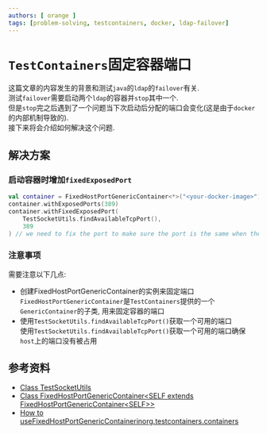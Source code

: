 ```yaml
---
authors: [ orange ]
tags: [problem-solving, testcontainers, docker, ldap-failover]
---
```


# `TestContainers`固定容器端口

这篇文章的内容发生的背景和测试`java`的`ldap`的`failover`有关.<br/>
测试`failover`需要启动两个`ldap`的容器并`stop`其中一个. <br/>
但是`stop`完之后遇到了一个问题当下次启动后分配的端口会变化(这是由于`docker`的内部机制导致的).<br/>
接下来将会介绍如何解决这个问题.
<!--truncate-->

## 解决方案

### 启动容器时增加`fixedExposedPort`

```kotlin
val container = FixedHostPortGenericContainer<*>("<your-docker-image>")
container.withExposedPorts(389)
container.withFixedExposedPort(
	TestSocketUtils.findAvailableTcpPort(),
	389
) // we need to fix the port to make sure the port is the same when the container is restarted
```

### 注意事项

需要注意以下几点:

- 创建FixedHostPortGenericContainer的实例来固定端口
  <br/>`FixedHostPortGenericContainer`是`TestContainers`提供的一个`GenericContainer`的子类, 用来固定容器的端口
- 使用`TestSocketUtils.findAvailableTcpPort()`获取一个可用的端口
  <br/>使用`TestSocketUtils.findAvailableTcpPort()`获取一个可用的端口确保`host`上的端口没有被占用

## 参考资料

- [Class TestSocketUtils](https://docs.spring.io/spring-framework/docs/current/javadoc-api/org/springframework/test/util/TestSocketUtils.html)
- [Class FixedHostPortGenericContainer\<SELF extends FixedHostPortGenericContainer\<SELF\>\>](https://javadoc.io/static/org.testcontainers/testcontainers/1.15.1/org/testcontainers/containers/FixedHostPortGenericContainer.html)
- [How to useFixedHostPortGenericContainerinorg.testcontainers.containers](https://www.tabnine.com/code/java/classes/org.testcontainers.containers.FixedHostPortGenericContainer)